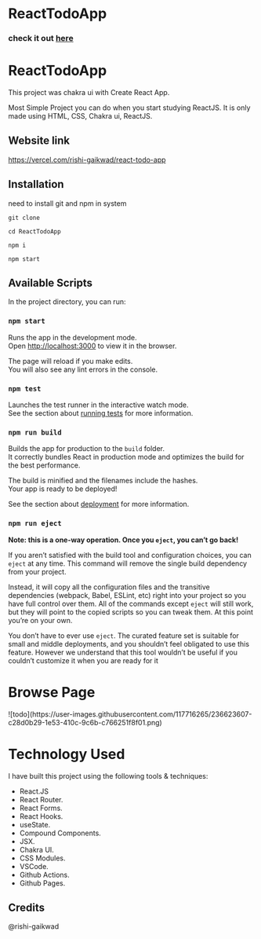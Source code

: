 # ReactTodoApp

### check it out [here](https://vercel.com/rishi-gaikwad/react-todo-app)

# ReactTodoApp

This project was chakra ui with Create React App.

Most Simple Project you can do when you start studying ReactJS. It is only made using HTML, CSS, Chakra ui, ReactJS.

## Website link

https://vercel.com/rishi-gaikwad/react-todo-app

## Installation

need to install git and npm in system

```
git clone

cd ReactTodoApp

npm i

npm start

```

## Available Scripts

In the project directory, you can run:

### `npm start`

Runs the app in the development mode.\
Open [http://localhost:3000](http://localhost:3000) to view it in the browser.

The page will reload if you make edits.\
You will also see any lint errors in the console.

### `npm test`

Launches the test runner in the interactive watch mode.\
See the section about [running tests](https://github.com/rishi-gaikwad/ReactTodoApp) for more information.

### `npm run build`

Builds the app for production to the `build` folder.\
It correctly bundles React in production mode and optimizes the build for the best performance.

The build is minified and the filenames include the hashes.\
Your app is ready to be deployed!

See the section about [deployment](https://vercel.com/rishi-gaikwad/react-todo-app) for more information.

### `npm run eject`

**Note: this is a one-way operation. Once you `eject`, you can’t go back!**

If you aren’t satisfied with the build tool and configuration choices, you can `eject` at any time. This command will remove the single build dependency from your project.

Instead, it will copy all the configuration files and the transitive dependencies (webpack, Babel, ESLint, etc) right into your project so you have full control over them. All of the commands except `eject` will still work, but they will point to the copied scripts so you can tweak them. At this point you’re on your own.

You don’t have to ever use `eject`. The curated feature set is suitable for small and middle deployments, and you shouldn’t feel obligated to use this feature. However we understand that this tool wouldn’t be useful if you couldn’t customize it when you are ready for it

<h1>Browse Page</h1>

<p algin="center">
![todo](https://user-images.githubusercontent.com/117716265/236623607-c28d0b29-1e53-410c-9c6b-c766251f8f01.png)

</p>

# Technology Used

I have built this project using the following tools & techniques:

- React.JS
- React Router.
- React Forms.
- React Hooks.
- useState.
- Compound Components.
- JSX.
- Chakra UI.
- CSS Modules.
- VSCode.
- Github Actions.
- Github Pages.

## Credits

@rishi-gaikwad
